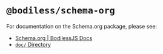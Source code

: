 # `@bodiless/schema-org`

For documentation on the Schema.org package, please see:

- [Schema.org | BodilessJS Docs](https://johnsonandjohnson.github.io/Bodiless-JS/#/Components/Schema/)
- [`doc/` Directory](./doc)
